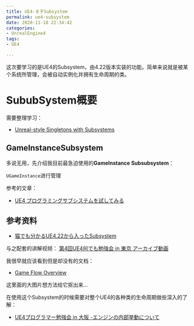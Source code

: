 ```yaml
---
title: UE4-关于Subsystem
permalink: ue4-subsystem
date: 2020-11-18 22:34:42
categories:
- UnrealEngine4
tags:
- UE4

---
```

这次要学习的是UE4的Subsystem，由4.22版本实装的功能。简单来说就是被某个系统所管理，会被自动实例化并拥有生命周期的类。

<!--more-->

# SububSystem概要

需要整理学习：
- [Unreal-style Singletons with Subsystems](https://benui.ca/unreal/subsystem-singleton/)

## GameInstanceSubsystem
多说无用，先介绍我目前最急迫使用的**GameInstance Subsubsystem**：

`UGameInstance`进行管理 <br>

参考的文章：
- [UE4 プログラミングサブシステムを試してみる](https://qiita.com/unknown_ds/items/afcff802ab17db486822)



## 参考资料
- [猫でも分かるUE4.22から入ったSubsystem](https://www2.slideshare.net/EpicGamesJapan/ue4-subsystem)

与之配套的讲解视频：  [第4回UE4何でも勉強会 in 東京 アーカイブ動画](https://www.youtube.com/watch?v=Wbq3KO3ZJaI)


我很早就应该看到但是却没有的文档：
- [Game Flow Overview](https://docs.unrealengine.com/en-US/Gameplay/Framework/GameFlow/index.html)

这里面的大图片想方法给它抠出来...



在使用这个Subsystem的时候需要对整个UE4的各种类的生命周期做些深入的了解：
- [UE4プログラマー勉強会 in 大阪 -エンジンの内部挙動について](https://www2.slideshare.net/com044/ue4-in)
